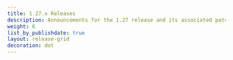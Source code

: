 ```yaml
---
title: 1.27.x Releases
description: Announcements for the 1.27 release and its associated patch releases.
weight: 6
list_by_publishdate: true
layout: release-grid
decoration: dot
---
```

